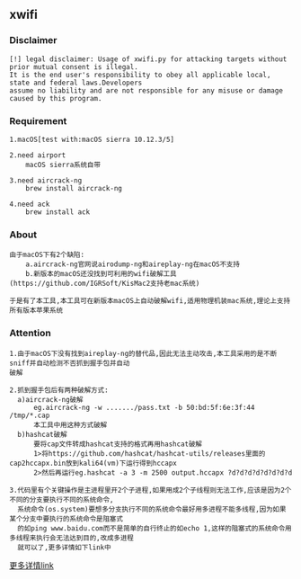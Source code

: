 
## xwifi


### Disclaimer

```
[!] legal disclaimer: Usage of xwifi.py for attacking targets without prior mutual consent is illegal.
It is the end user's responsibility to obey all applicable local, state and federal laws.Developers 
assume no liability and are not responsible for any misuse or damage caused by this program.
```

### Requirement

```
1.macOS[test with:macOS sierra 10.12.3/5]

2.need airport
    macOS sierra系统自带

3.need aircrack-ng
    brew install aircrack-ng

4.need ack
    brew install ack
```

### About

```
由于macOS下有2个缺陷:
    a.aircrack-ng官网说airodump-ng和aireplay-ng在macOS不支持
    b.新版本的macOS还没找到可利用的wifi破解工具(https://github.com/IGRSoft/KisMac2支持老mac系统)

于是有了本工具,本工具可在新版本macOS上自动破解wifi,适用物理机装mac系统,理论上支持所有版本苹果系统
```

### Attention

```
1.由于macOS下没有找到aireplay-ng的替代品,因此无法主动攻击,本工具采用的是不断sniff并自动检测不否抓到握手包并自动
破解

2.抓到握手包后有两种破解方式:
  a)aircrack-ng破解
      eg.aircrack-ng -w ......./pass.txt -b 50:bd:5f:6e:3f:44 /tmp/*.cap
      本工具中用这种方式破解
  b)hashcat破解
      要将cap文件转成hashcat支持的格式再用hashcat破解
      1>将https://github.com/hashcat/hashcat-utils/releases里面的cap2hccapx.bin放到kali64(vm)下运行得到hccapx
      2>然后再运行eg.hashcat -a 3 -m 2500 output.hccapx ?d?d?d?d?d?d?d?d

3.代码里有个关键操作是主进程里开2个子进程,如果用成2个子线程则无法工作,应该是因为2个不同的分支要执行不同的系统命令,
  系统命令(os.system)要想多分支执行不同的系统命令最好用多进程不能多线程,因为如果某个分支中要执行的系统命令是阻塞式
  的如ping www.baidu.com而不是简单的自行终止的如echo 1,这样的阻塞式的系统命令用多线程来执行会无法达到目的,改成多进程
  就可以了,更多详情如下link中
```

<a href="https://stackoverflow.com/questions/44402158/how-to-execute-different-system-commands-in-differrent-threads-with-python3">更多详情link</a>
